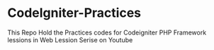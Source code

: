 # CodeIgniter-Practices
This Repo Hold the Practices codes for Codeigniter PHP Framework lessions in Web Lession Serise on Youtube
